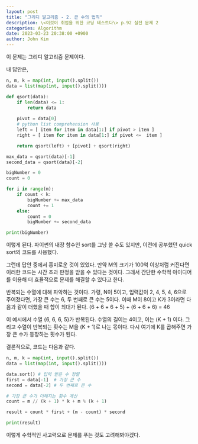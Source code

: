 ```yaml
---
layout: post
title: "그리디 알고리즘 - 2. 큰 수의 법칙"
description: \<이것이 취업을 위한 코딩 테스트다\> p.92 실전 문제 2
categories: Algorithm
date: 2023-03-23 20:38:00 +0900
author: John Kim
---
```

이 문제는 그리디 알고리즘 문제이다.

내 답안은,

```python
n, m, k = map(int, input().split())
data = list(map(int, input().split()))

def qsort(data):
    if len(data) <= 1:
        return data
    
    pivot = data[0]
    # python list comprehension 사용
    left = [ item for item in data[1:] if pivot > item ]
    right = [ item for item in data[1:] if pivot <=  item ]

    return qsort(left) + [pivot] + qsort(right)

max_data = qsort(data)[-1]
second_data = qsort(data)[-2]

bigNumber = 0
count = 0

for i in range(m):
    if count < k:
        bigNumber += max_data
        count += 1
    else:
        count = 0
        bigNumber += second_data

print(bigNumber)
```

이렇게 된다. 파이썬의 내장 함수인 sort를 그냥 쓸 수도 있지만, 이전에 공부했던 quick sort의 코드를 사용했다.

그런데 답안 중에서 흥미로운 것이 있었다. 만약 M의 크기가 100억 이상처럼 커진다면 이러한 코드는 시간 초과 판정을 받을 수 있다는 것이다. 그래서 간단한 수학적 아이디어를 이용해 더 효율적으로 문제를 해결할 수 있다고 한다.

반복되는 수열에 대해 파악하는 것이다. 가령, N이 5이고, 입력값이 2, 4, 5, 4, 6으로 주어졌다면, 가장 큰 수는 6, 두 번째로 큰 수는 5이다.
이때 M이 8이고 K가 3이라면 다음과 같이 더했을 때 합이 최대가 된다. (6 + 6 + 6 + 5) + (6 + 6 + 6) = 46

이 예시에서 수열 {6, 6, 6, 5}가 반복된다. 수열의 길이는 4이고, 이는 (K + 1) 이다. 그리고 수열이 반복되는 횟수는 M을 (K + 1)로 나눈 몫이다. 다시 여기에 K를 곱해주면 가장 큰 수가 등장하는 횟수가 된다.

결론적으로, 코드는 다음과 같다.

```python
n, m, k = map(int, input().split())
data = list(map(int, input().split()))

data.sort() # 입력 받은 수 정렬
first = data[-1]  # 가장 큰 수
second = data[-2] # 두 번째로 큰 수

# 가장 큰 수가 더해지는 횟수 계산
count = m // (k + 1) * k + m % (k + 1)

result = count * first + (m - count) * second

print(result)
```

이렇게 수학적인 사고력으로 문제를 푸는 것도 고려해봐야겠다.
